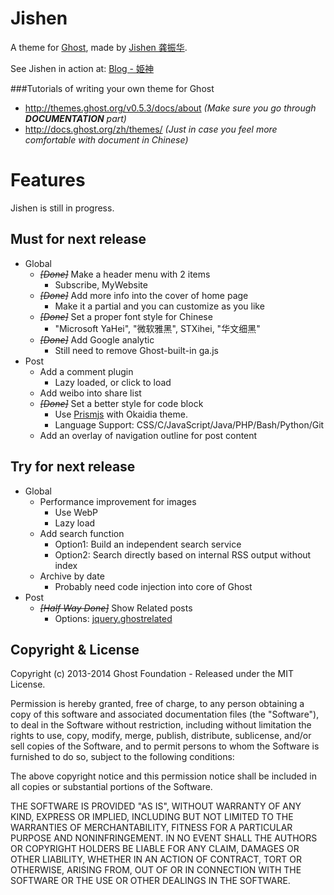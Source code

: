 # Jishen

A theme for [Ghost](http://github.com/tryghost/ghost/), made by [Jishen 龚振华](http://allmyverse.com/about-me.php).

See Jishen in action at: [Blog - 姫神](http://blog.allmyverse.com)

###Tutorials of writing your own theme for Ghost

* http://themes.ghost.org/v0.5.3/docs/about _(Make sure you go through **DOCUMENTATION** part)_
* http://docs.ghost.org/zh/themes/ _(Just in case you feel more comfortable with document in Chinese)_

# Features
Jishen is still in progress.

## Must for next release

* Global
  * ~~_[Done]_~~ Make a header menu with 2 items
    * Subscribe, MyWebsite
  * ~~_[Done]_~~ Add more info into the cover of home page
    * Make it a partial and you can customize as you like
  * ~~_[Done]_~~ Set a proper font style for Chinese
    * "Microsoft YaHei", "微软雅黑", STXihei, "华文细黑"
  * ~~_[Done]_~~ Add Google analytic
    * Still need to remove Ghost-built-in ga.js
* Post
  * Add a comment plugin
    * Lazy loaded, or click to load
  * Add weibo into share list
  * ~~_[Done]_~~ Set a better style for code block
    * Use [Prismjs](http://prismjs.com/) with Okaidia theme.
    * Language Support: CSS/C/JavaScript/Java/PHP/Bash/Python/Git
  * Add an overlay of navigation outline for post content

## Try for next release
* Global
  * Performance improvement for images
    * Use WebP
    * Lazy load
  * Add search function
    * Option1: Build an independent search service
    * Option2: Search directly based on internal RSS output without index
  * Archive by date
    * Probably need code injection into core of Ghost
* Post
  * ~~_[Half Way Done]_~~ Show Related posts
    * Options: [jquery.ghostrelated](https://github.com/danecando/jquery.ghostrelated)

## Copyright & License

Copyright (c) 2013-2014 Ghost Foundation - Released under the MIT License.

Permission is hereby granted, free of charge, to any person obtaining a copy of this software and associated documentation files (the "Software"), to deal in the Software without restriction, including without limitation the rights to use, copy, modify, merge, publish, distribute, sublicense, and/or sell copies of the Software, and to permit persons to whom the Software is furnished to do so, subject to the following conditions:

The above copyright notice and this permission notice shall be included in all copies or substantial portions of the Software.

THE SOFTWARE IS PROVIDED "AS IS", WITHOUT WARRANTY OF ANY KIND, EXPRESS OR IMPLIED, INCLUDING BUT NOT LIMITED TO THE WARRANTIES OF MERCHANTABILITY, FITNESS FOR A PARTICULAR PURPOSE AND
NONINFRINGEMENT. IN NO EVENT SHALL THE AUTHORS OR COPYRIGHT HOLDERS BE LIABLE FOR ANY CLAIM, DAMAGES OR OTHER LIABILITY, WHETHER IN AN ACTION OF CONTRACT, TORT OR OTHERWISE, ARISING FROM, OUT OF OR IN CONNECTION WITH THE SOFTWARE OR THE USE OR OTHER DEALINGS IN THE SOFTWARE.
